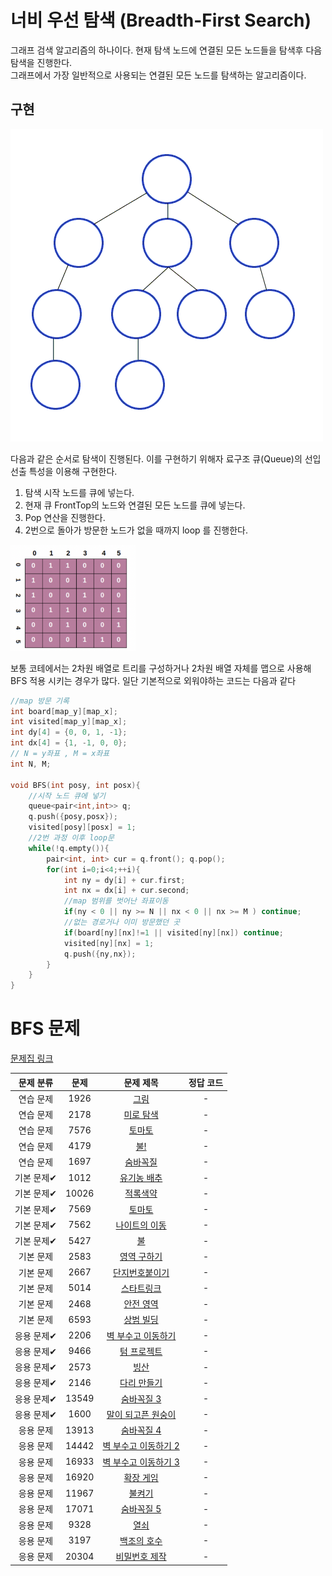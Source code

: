 # 너비 우선 탐색 (Breadth-First Search)
그래프 검색 알고리즘의 하나이다. 
현재 탐색 노드에 연결된 모든 노드들을 탐색후 다음 탐색을 진행한다.   
그래프에서 가장 일반적으로 사용되는 연결된 모든 노드를 탐색하는 알고리즘이다. 

## 구현
 
![Untitled](../../assets/img/algo/Breadth-First-Search-Algorithm.gif)

다음과 같은 순서로 탐색이 진행된다. 이를 구현하기 위해자 료구조 큐(Queue)의 선입선출 특성을 이용해 구현한다.  

1. 탐색 시작 노드를 큐에 넣는다.
2. 현재 큐 FrontTop의 노드와 연결된 모든 노드를 큐에 넣는다.
3. Pop 연산을 진행한다.
4. 2번으로 돌아가 방문한 노드가 없을 때까지 loop 를 진행한다.


<img src="../../assets/img/algo/BFS-Array.png" width="200"/>

보통 코테에서는 2차원 배열로 트리를 구성하거나 
2차원 배열 자체를 맵으로 사용해 BFS 적용 시키는 경우가 많다.
일단 기본적으로 외워야하는 코드는 다음과 같다
```cpp
//map 방문 기록
int board[map_y][map_x];
int visited[map_y][map_x];
int dy[4] = {0, 0, 1, -1};
int dx[4] = {1, -1, 0, 0};
// N = y좌표 , M = x좌표
int N, M;

void BFS(int posy, int posx){
    //시작 노드 큐에 넣기
    queue<pair<int,int>> q;
    q.push({posy,posx});
    visited[posy][posx] = 1;
    //2번 과정 이후 loop문
    while(!q.empty()){
        pair<int, int> cur = q.front(); q.pop();
        for(int i=0;i<4;++i){
            int ny = dy[i] + cur.first;
            int nx = dx[i] + cur.second;
            //map 범위를 벗어난 좌표이동
            if(ny < 0 || ny >= N || nx < 0 || nx >= M ) continue;
            //없는 경로거나 이미 방문했던 곳
            if(board[ny][nx]!=1 || visited[ny][nx]) continue;
            visited[ny][nx] = 1;
            q.push({ny,nx});
        }
    }
}
```
# BFS 문제


[문제집 링크](https://www.acmicpc.net/workbook/view/7313)

| 문제 분류 | 문제 | 문제 제목 | 정답 코드 |
| :--: | :--: | :--: | :--: |
| 연습 문제 | 1926 | [그림](https://www.acmicpc.net/problem/1926) | -  |
| 연습 문제 | 2178 | [미로 탐색](https://www.acmicpc.net/problem/2178) | -  |
| 연습 문제 | 7576 | [토마토](https://www.acmicpc.net/problem/7576) | -  |
| 연습 문제 | 4179 | [불!](https://www.acmicpc.net/problem/4179) | -  |
| 연습 문제 | 1697 | [숨바꼭질](https://www.acmicpc.net/problem/1697) | -  |
| 기본 문제✔ | 1012 | [유기농 배추](https://www.acmicpc.net/problem/1012) | - |
| 기본 문제✔ | 10026 | [적록색약](https://www.acmicpc.net/problem/10026) | -  |
| 기본 문제✔ | 7569 | [토마토](https://www.acmicpc.net/problem/7569) | -  |
| 기본 문제✔ | 7562 | [나이트의 이동](https://www.acmicpc.net/problem/7562) | -  |
| 기본 문제✔ | 5427 | [불](https://www.acmicpc.net/problem/5427) | -  |
| 기본 문제 | 2583 | [영역 구하기](https://www.acmicpc.net/problem/2583) | - |
| 기본 문제 | 2667 | [단지번호붙이기](https://www.acmicpc.net/problem/2667) | - |
| 기본 문제 | 5014 | [스타트링크](https://www.acmicpc.net/problem/5014) | -  |
| 기본 문제 | 2468 | [안전 영역](https://www.acmicpc.net/problem/2468) | - |
| 기본 문제 | 6593 | [상범 빌딩](https://www.acmicpc.net/problem/6593) | -  |
| 응용 문제✔ | 2206 | [벽 부수고 이동하기](https://www.acmicpc.net/problem/2206) | - |
| 응용 문제✔ | 9466 | [텀 프로젝트](https://www.acmicpc.net/problem/9466) | -  |
| 응용 문제✔ | 2573 | [빙산](https://www.acmicpc.net/problem/2573) | -  |
| 응용 문제✔ | 2146 | [다리 만들기](https://www.acmicpc.net/problem/2146) | -  |
| 응용 문제✔ | 13549 | [숨바꼭질 3](https://www.acmicpc.net/problem/13549) | -  |
| 응용 문제✔ | 1600 | [말이 되고픈 원숭이](https://www.acmicpc.net/problem/1600) | -  |
| 응용 문제 | 13913 | [숨바꼭질 4](https://www.acmicpc.net/problem/13913) | -  |
| 응용 문제 | 14442 | [벽 부수고 이동하기 2](https://www.acmicpc.net/problem/14442) | -  |
| 응용 문제 | 16933 | [벽 부수고 이동하기 3](https://www.acmicpc.net/problem/16933) | -  |
| 응용 문제 | 16920 | [확장 게임](https://www.acmicpc.net/problem/16920) | -  |
| 응용 문제 | 11967 | [불켜기](https://www.acmicpc.net/problem/11967) | -  |
| 응용 문제 | 17071 | [숨바꼭질 5](https://www.acmicpc.net/problem/17071) | -  |
| 응용 문제 | 9328 | [열쇠](https://www.acmicpc.net/problem/9328) | -  |
| 응용 문제 | 3197 | [백조의 호수](https://www.acmicpc.net/problem/3197) | -  |
| 응용 문제 | 20304 | [비밀번호 제작](https://www.acmicpc.net/problem/20304) | - |

